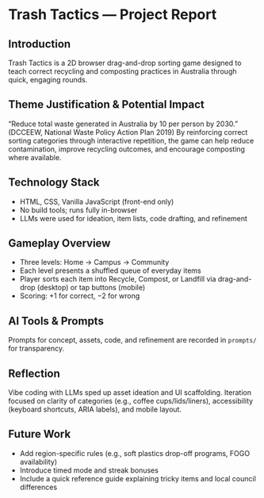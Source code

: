 # Trash Tactics — Project Report 

## Introduction
Trash Tactics is a 2D browser drag-and-drop sorting game designed to teach correct recycling and composting practices in Australia through quick, engaging rounds.

## Theme Justification & Potential Impact
“Reduce total waste generated in Australia by 10 per person by 2030.” (DCCEEW, National Waste Policy Action Plan 2019)
By reinforcing correct sorting categories through interactive repetition, the game can help reduce contamination, improve recycling outcomes, and encourage composting where available.

## Technology Stack
- HTML, CSS, Vanilla JavaScript (front-end only)
- No build tools; runs fully in-browser
- LLMs were used for ideation, item lists, code drafting, and refinement

## Gameplay Overview
- Three levels: Home → Campus → Community
- Each level presents a shuffled queue of everyday items
- Player sorts each item into Recycle, Compost, or Landfill via drag-and-drop (desktop) or tap buttons (mobile)
- Scoring: +1 for correct, −2 for wrong

## AI Tools & Prompts
Prompts for concept, assets, code, and refinement are recorded in `prompts/` for transparency.

## Reflection
Vibe coding with LLMs sped up asset ideation and UI scaffolding. Iteration focused on clarity of categories (e.g., coffee cups/lids/liners), accessibility (keyboard shortcuts, ARIA labels), and mobile layout.

## Future Work
- Add region-specific rules (e.g., soft plastics drop-off programs, FOGO availability)
- Introduce timed mode and streak bonuses
- Include a quick reference guide explaining tricky items and local council differences
